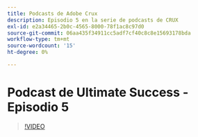 ```yaml
---
title: Podcasts de Adobe Crux
description: Episodio 5 en la serie de podcasts de CRUX
exl-id: e2a34465-2b0c-4565-8000-78f1ac8c97d0
source-git-commit: 06aa435f34911cc5adf7cf40c8c8e15693178bda
workflow-type: tm+mt
source-wordcount: '15'
ht-degree: 0%

---
```


# Podcast de Ultimate Success - Episodio 5

>[!VIDEO](https://video.tv.adobe.com/v/3428867?quality=12learn=on)
